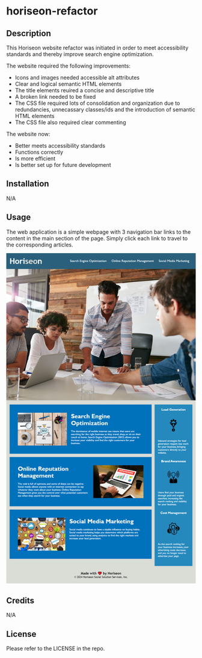 # horiseon-refactor

## Description

This Horiseon website refactor was initiated in order to meet accessibility standards and thereby improve search engine optimization.

The website required the following improvements:

- Icons and images needed accessible alt attributes
- Clear and logical semantic HTML elements
- The title elements reuired a concise and descriptive title
- A broken link needed to be fixed
- The CSS file required lots of consolidation and organization due to redundancies, unnecassary classes/ids and the introduction of semantic HTML elements
- The CSS file also required clear commenting

The website now:

- Better meets accessibility standards
- Functions correctly
- Is more efficient
- Is better set up for future development

## Installation

N/A

## Usage

The web application is a simple webpage with 3 navigation bar links to the content in the main section of the page. Simply click each link to travel to the corresponding articles.

![Horiseon webpage screen capture](./assets/images/horiseon-refactor-screen-capture.png)

## Credits

N/A

## License

Please refer to the LICENSE in the repo.